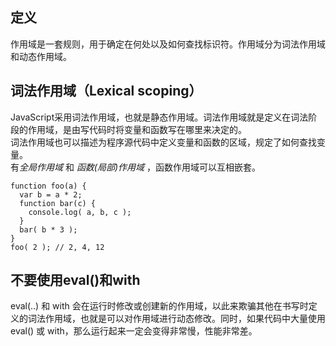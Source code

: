 ## 定义
作用域是一套规则，用于确定在何处以及如何查找标识符。作用域分为词法作用域和动态作用域。
## 词法作用域（Lexical scoping）
JavaScript采用词法作用域，也就是静态作用域。词法作用域就是定义在词法阶段的作用域，是由写代码时将变量和函数写在哪里来决定的。  
词法作用域也可以描述为程序源代码中定义变量和函数的区域，规定了如何查找变量。  
有*全局作用域* 和 *函数(局部)作用域* ，函数作用域可以互相嵌套。
```
function foo(a) { 
  var b = a * 2;
  function bar(c) { 
    console.log( a, b, c ); 
  }
  bar( b * 3 );
}
foo( 2 ); // 2, 4, 12
```
## 不要使用eval()和with
eval(..) 和 with 会在运行时修改或创建新的作用域，以此来欺骗其他在书写时定义的词法作用域，也就是可以对作用域进行动态修改。同时，如果代码中大量使用 eval() 或 with，那么运行起来一定会变得非常慢，性能非常差。
